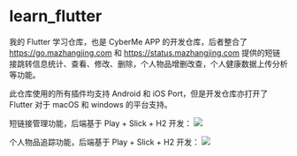 # learn_flutter

我的 Flutter 学习仓库，也是 CyberMe APP 的开发仓库，后者整合了 https://go.mazhangjing.com 和 https://status.mazhangjing.com 
提供的短链接跳转信息统计、查看、修改、删除，个人物品增删改查，个人健康数据上传分析等功能。

此仓库使用的所有插件均支持 Android 和 iOS Port，但是开发仓库亦打开了 Flutter 对于 macOS 和 windows 的平台支持。

短链接管理功能，后端基于 Play + Slick + H2 开发：
![](http://static2.mazhangjing.com/20210409/5849a3d_截屏2021-04-09上午10.43.40.png)

个人物品追踪功能，后端基于 Play + Slick + H2 开发：
![](http://static2.mazhangjing.com/20210409/c4601f3_截屏2021-04-09上午10.24.13.png)
